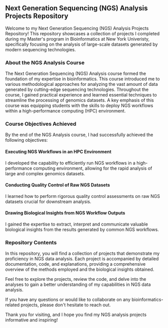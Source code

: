 ## Next Generation Sequencing (NGS) Analysis Projects Repository

Welcome to my Next Generation Sequencing (NGS) Analysis Projects Repository! This repository showcases a collection of projects I completed during my Master's program in Bioinformatics at New York Univeristy, specifically focusing on the analysis of large-scale datasets generated by modern sequencing technologies.

### About the NGS Analysis Course
The Next Generation Sequencing (NGS) Analysis course formed the foundation of my expertise in bioinformatics. This course introduced me to various methodological approaches for analyzing the vast amount of data generated by cutting-edge sequencing technologies. Throughout the course, I gained practical experience and learned essential techniques to streamline the processing of genomics datasets. A key emphasis of this course was equipping students with the skills to deploy NGS workflows within a high-performance computing (HPC) environment.

### Course Objectives Achieved
By the end of the NGS Analysis course, I had successfully achieved the following objectives:

#### Executing NGS Workflows in an HPC Environment 
I developed the capability to efficiently run NGS workflows in a high-performance computing environment, allowing for the rapid analysis of large and complex genomics datasets.

#### Conducting Quality Control of Raw NGS Datasets 
I learned how to perform rigorous quality control assessments on raw NGS datasets crucial for downstream analysis. 

#### Drawing Biological Insights from NGS Workflow Outputs
I gained the expertise to extract, interpret and communicate valuable biological insights from the results generated by common NGS workflows. 

### Repository Contents
In this repository, you will find a collection of projects that demonstrate my proficiency in NGS data analysis. Each project is accompanied by detailed documentation, code, and explanations, providing a comprehensive overview of the methods employed and the biological insights obtained.

Feel free to explore the projects, review the code, and delve into the analyses to gain a better understanding of my capabilities in NGS data analysis.

If you have any questions or would like to collaborate on any bioinformatics-related projects, please don't hesitate to reach out. 

Thank you for visiting, and I hope you find my NGS analysis projects informative and inspiring!
